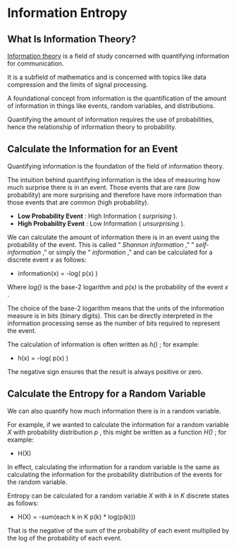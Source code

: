 # Information Entropy

## What Is Information Theory?

[Information theory](https://en.wikipedia.org/wiki/Information_theory) is a field of study concerned with quantifying information for communication.

It is a subfield of mathematics and is concerned with topics like data compression and the limits of signal processing.

A foundational concept from information is the quantification of the amount of information in things like events, random variables, and distributions.

Quantifying the amount of information requires the use of probabilities, hence the relationship of information theory to probability.

## Calculate the Information for an Event

Quantifying information is the foundation of the field of information theory.

The intuition behind quantifying information is the idea of measuring how much surprise there is in an event. Those events that are rare (low probability) are more surprising and therefore have more information than those events that are common (high probability).

* **Low Probability Event** : High Information ( *surprising* ).
* **High Probability Event** : Low Information ( *unsurprising* ).

We can calculate the amount of information there is in an event using the probability of the event. This is called “ *Shannon information* ,” “ *self-information* ,” or simply the “ *information* ,” and can be calculated for a discrete event *x* as follows:

* information(x) = -log( p(x) )

Where *log()* is the base-2 logarithm and *p(x)* is the probability of the event  *x* .

The choice of the base-2 logarithm means that the units of the information measure is in bits (binary digits). This can be directly interpreted in the information processing sense as the number of bits required to represent the event.

The calculation of information is often written as  *h()* ; for example:

* h(x) = -log( p(x) )

The negative sign ensures that the result is always positive or zero.

## Calculate the Entropy for a Random Variable

We can also quantify how much information there is in a random variable.

For example, if we wanted to calculate the information for a random variable *X* with probability distribution  *p* , this might be written as a function  *H()* ; for example:

* H(X)

In effect, calculating the information for a random variable is the same as calculating the information for the probability distribution of the events for the random variable.

Entropy can be calculated for a random variable *X* with *k* in *K* discrete states as follows:

* H(X) = -sum(each k in K p(k) * log(p(k)))

That is the negative of the sum of the probability of each event multiplied by the log of the probability of each event.
